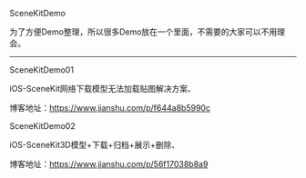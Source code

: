 SceneKitDemo 

为了方便Demo整理，所以很多Demo放在一个里面，不需要的大家可以不用理会。


-----------------------
 
SceneKitDemo01

iOS-SceneKit网络下载模型无法加载贴图解决方案、

博客地址：https://www.jianshu.com/p/f644a8b5990c


SceneKitDemo02

iOS-SceneKit3D模型+下载+归档+展示+删除、

博客地址：https://www.jianshu.com/p/56f17038b8a9
